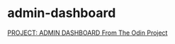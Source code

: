 # admin-dashboard

<a href="https://www.theodinproject.com/paths/full-stack-javascript/courses/intermediate-html-and-css/lessons/admin-dashboard">PROJECT: ADMIN DASHBOARD From The Odin Project</a>